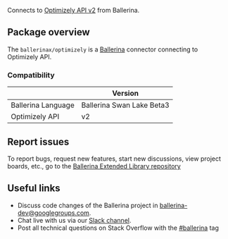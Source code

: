Connects to [Optimizely API v2](https://www.optimizely.com/) from Ballerina.

## Package overview
The `ballerinax/optimizely` is a [Ballerina](https://ballerina.io/) connector connecting to Optimizely API.

### Compatibility
|                       | Version                       |
|-----------------------|-------------------------------|
| Ballerina Language    | Ballerina Swan Lake Beta3     | 
| Optimizely API        | v2                            |

## Report issues
To report bugs, request new features, start new discussions, view project boards, etc., go to the [Ballerina Extended Library repository](https://github.com/ballerina-platform/ballerina-extended-library)

## Useful links
- Discuss code changes of the Ballerina project in [ballerina-dev@googlegroups.com](mailto:ballerina-dev@googlegroups.com).
- Chat live with us via our [Slack channel](https://ballerina.io/community/slack/).
- Post all technical questions on Stack Overflow with the [#ballerina](https://stackoverflow.com/questions/tagged/ballerina) tag
